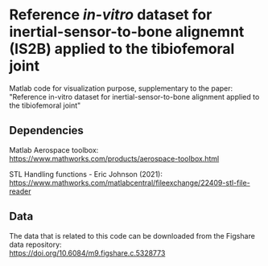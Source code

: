# Reference *in-vitro* dataset for inertial-sensor-to-bone alignemnt (IS2B) applied to the tibiofemoral joint 

Matlab code for visualization purpose, supplementary to the paper: 
"Reference in-vitro dataset for inertial-sensor-to-bone alignment applied to the tibiofemoral joint"

## Dependencies
Matlab Aerospace toolbox:  
https://www.mathworks.com/products/aerospace-toolbox.html 

STL Handling functions - Eric Johnson (2021):  
https://www.mathworks.com/matlabcentral/fileexchange/22409-stl-file-reader   

## Data
The data that is related to this code can be downloaded from the Figshare data repository:  
https://doi.org/10.6084/m9.figshare.c.5328773
